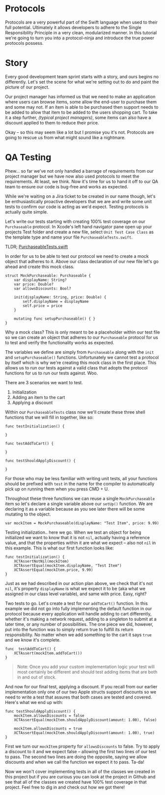 # Protocols

Protocols are a very powerful part of the Swift language when used to their full potential. Ultimately it allows developers to adhere to the Single Responsibility Principle in a very clean, modularized manner. In this tutorial we're going to turn you into a protocol-ninja and introduce the true power protocols possess.


# Story

Every good development team sprint starts with a story, and ours begins no differently. Let's set the scene for what we're setting out to do and paint the picture of our project.

Our project manager has informed us that we need to make an application where users can browse items, some allow the end-user to purchase them and some may not. If an item is able to be purchased then support needs to be added to allow that item to be added to the users shopping cart. To take it a step further, *(typical project managers)*, some items can also have a discount applied to them to reduce their price.

Okay – so this may seem like a lot but I promise you it's not. Protocols are going to rescue us from what might sound like a nightmare.

# QA Testing

Phew... so far we've not only handled a barrage of requirements from our project manager but we have now also used protocols to meet the requirements. At least, we think. Now it's time for us to hand it off to our QA team to ensure our code is bug-free and works as expected.

While we're waiting on a Jira ticket to be created in our name though, let's be enthusiastically proactive developers that we are and write some unit tests to confirm our code is acting as we'd expect. Testing protocols is actually quite simple.

Let's write our tests starting with creating 100% test coverage on our `Purchaseable` protocol. In Xcode's left hand navigator pane open up your projects Test folder and create a new file, select `Unit Test Case Class` as the template type and name your file `PurchaseableTests.swift`.

TLDR; [PurchaseableTests.swift](https://github.com/Brayden/Snackable-Swift/blob/master/1.%20Protocols/ProtocolExamplesTests/Protocols/PurchaseableTests.swift)

In order for us to be able to test our protocol we need to create a mock object that adheres to it. Above our class declaration of our new file let's go ahead and create this mock class.

```
struct MockPurchaseable: Purchaseable {
    var displayName: String?
    var price: Double?
    var allowsDiscounts: Bool?

    init(displayName: String, price: Double) {
        self.displayName = displayName
        self.price = price
    }

    mutating func setupPurchaseable() { }
}
```

Why a mock class? This is only meant to be a placeholder within our test file so we can create an object that adheres to our `Purchaseable` protocol for us to test and verify the functionality works as expected.

The variables we define are simply from `Purchaseable` along with the `init` and `setupPurchaseable()` functions. Unfortunately we cannot test a protocol by itself which is why we're creating this mock class in the first place. This allows us to run our tests against a valid class that adopts the protocol functions for us to run our tests against. Woo.

There are 3 scenarios we want to test.

 1. Initialization
 2. Adding an item to the cart
 3. Applying a discount

Within our `PurchaseableTests` class now we'll create these three shell functions that we will fill in together, like so:

```
func testInitialization() {

}

func testAddToCart() {

}

func testShouldApplyDiscount() {

}
```

For those who may be less familiar with writing unit tests, all your functions should be prefixed with `test` in the name for the compiler to automatically pick up on running them when you press CMD + U.

Throughout these three functions we can reuse a single `MockPurchaseable` item so let's declare a single variable above our `setUp()` function. We are declaring it as a variable because as you see later there will be some mutating to the object.

```
var mockItem = MockPurchaseable(displayName: "Test Item", price: 9.99)
```

Testing initialization.. here we go. When we test an object for being initialized we want to know that it is not `nil`, actually having a reference value, and that the properties within it are what we expect – also not `nil` in this example. This is what our first function looks like:

```
func testInitialization() {
	XCTAssertNotNil(mockItem)
	XCTAssertEqual(mockItem.displayName, "Test Item")
	XCTAssertEqual(mockItem.price, 9.99)
}
```

Just as we had described in our action plan above, we check that it's not `nil`, it's property `displayName` is what we expect it to be (aka what we assigned in our class level variable), and same with price. Easy, right?

Two tests to go. Let's create a test for our `addToCart()` function. In this example we did not go into fully implementing the default function in our protocol because every application will handle adding to cart differently, whether it's making a network request, adding to a singleton to submit at a later time, or any number of possibilities. The one piece we did, however, put into the function was to simply return true to fulfill its return responsibility. No matter when we add something to the cart it says `true` and we know it's complete. 

```
func  testAddToCart() {
    XCTAssert(mockItem.addToCart())
}
```

> Note: Once you add your custom implementation logic your test will
> most certainly be different and should test adding items that are both
> in and out of stock.

And now for our final test, applying a discount. If you recall from our earlier implementation only one of our two Apple structs support discounts so we need to write a test that assures that both cases are tested and covered. Here's what we end up with:

```
func testShouldApplyDiscount() {
    mockItem.allowsDiscounts = false
    XCTAssertEqual(mockItem.shouldApplyDiscount(amount: 1.00), false)

    mockItem.allowsDiscounts = true
    XCTAssertEqual(mockItem.shouldApplyDiscount(amount: 1.00), true)
}
```

First we turn our `mockItem` property for `allowsDiscounts` to false. Try to apply a discount to it and we expect false – allowing the first two lines of our test to pass.
The second two lines are doing the opposite, saying we allow discounts and when we call the function we expect it to pass. Ta-da!

Now we won't cover implementing tests in all of the classes we created in this project but if you are curious you can look at the project in Github and see that all of the classes we created have 100% test coverage in that project. Feel free to dig in and check out how we got there!
